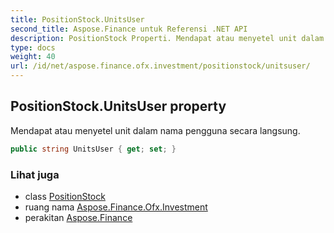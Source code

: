 ```yaml
---
title: PositionStock.UnitsUser
second_title: Aspose.Finance untuk Referensi .NET API
description: PositionStock Properti. Mendapat atau menyetel unit dalam nama pengguna secara langsung.
type: docs
weight: 40
url: /id/net/aspose.finance.ofx.investment/positionstock/unitsuser/
---
```

## PositionStock.UnitsUser property

Mendapat atau menyetel unit dalam nama pengguna secara langsung.

```csharp
public string UnitsUser { get; set; }
```

### Lihat juga

* class [PositionStock](../)
* ruang nama [Aspose.Finance.Ofx.Investment](../../positionstock/)
* perakitan [Aspose.Finance](../../../)


